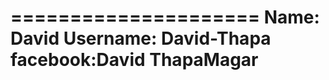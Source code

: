  =====================
 Name: David
 Username: David-Thapa
 facebook:David ThapaMagar
 =====================